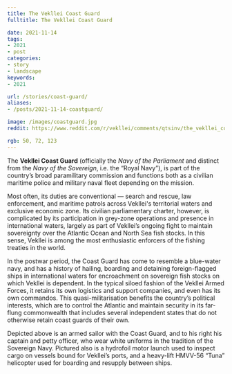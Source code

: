```yaml
---
title: The Vekllei Coast Guard
fulltitle: The Vekllei Coast Guard

date: 2021-11-14
tags:
- 2021
- post
categories:
- story
- landscape
keywords:
- 2021

url: /stories/coast-guard/
aliases:
- /posts/2021-11-14-coastguard/

image: /images/coastguard.jpg
reddit: https://www.reddit.com/r/vekllei/comments/qtsinv/the_vekllei_coast_guard/

rgb: 50, 72, 123
---
```

The **Vekllei Coast Guard** (officially the *Navy of the Parliament* and distinct from the *Navy of the Sovereign*, i.e. the “Royal Navy”), is part of the country’s broad paramilitary commission and functions both as a civilian maritime police and military naval fleet depending on the mission.

Most often, its duties are conventional — search and rescue, law enforcement, and maritime patrols across Vekllei's territorial waters and exclusive economic zone. Its civilian parliamentary charter, however, is complicated by its participation in grey-zone operations and presence in international waters, largely as part of Vekllei’s ongoing fight to maintain sovereignty over the Atlantic Ocean and North Sea fish stocks. In this sense, Vekllei is among the most enthusiastic enforcers of the fishing treaties in the world.

In the postwar period, the Coast Guard has come to resemble a blue-water navy, and has a history of hailing, boarding and detaining foreign-flagged ships in international waters for encroachment on sovereign fish stocks on which Vekllei is dependent. In the typical siloed fashion of the Vekllei Armed Forces, it retains its own logistics and support companies, and even has its own commandos. This quasi-militarisation benefits the country’s political interests, which are to control the Atlantic and maintain security in its far-flung commonwealth that includes several independent states that do not otherwise retain coast guards of their own.

Depicted above is an armed sailor with the Coast Guard, and to his right his captain and petty officer, who wear white uniforms in the tradition of the Sovereign Navy. Pictured also is a hydrofoil motor launch used to inspect cargo on vessels bound for Vekllei’s ports, and a heavy-lift HMVV-56 “Tuna” helicopter used for boarding and resupply between ships.

